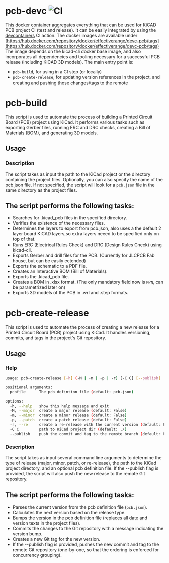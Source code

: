 # pcb-devc ![CI](https://github.com/GlobalScope-HUN/pcb-devc/actions/workflows/release.yml/badge.svg)

This docker container aggregates everything that can be used for KiCAD PCB project CI (test and release). It can be easily integrated by using the [devcontainers](https://github.com/devcontainers/ci) CI action.
The docker images are available under [https://hub.docker.com/repository/docker/effectiverange/devc-pcb/tags](https://hub.docker.com/repository/docker/effectiverange/devc-pcb/tags)
The image depends on the kicad-cli docker base image, and also incorporates all dependencies and tooling necessary for a successful PCB release (including KiCAD 3D models).
The main entry point is:
- `pcb-build`, for using in a CI step (or locally)
- `pcb-create-release`, for updating version references in the project, and creating and pushing those changes/tags to the remote

# pcb-build 
This script is used to automate the process of building a Printed Circuit Board (PCB) project using KiCad. It performs various tasks such as exporting Gerber files, running ERC and DRC checks, creating a Bill of Materials (BOM), and generating 3D models.

## Usage
### Description
The script takes as input the path to the KiCad project or the directory containing the project files. Optionally, you can also specify the name of the pcb.json file. If not specified, the script will look for a `pcb.json` file in the same directory as the project files.

## The script performs the following tasks:

 - Searches for .kicad_pcb files in the specified directory.
 - Verifies the existence of the necessary files.
 - Determines the layers to export from pcb.json, also uses a the default 2 layer board KiCAD layers,so extra layers neeed to be specified only on top of that.
 - Runs ERC (Electrical Rules Check) and DRC (Design Rules Check) using kicad-cli.
 - Exports Gerber and drill files for the PCB. (Currently for JLCPCB Fab house, but can be easily ectended)
 - Exports the schematic to a PDF file.
 - Creates an Interactive BOM (Bill of Materials).
 - Exports the .kicad_pcb file.
 - Creates a BOM in .xlsx format. (The only mandatory field now is `MPN`, can be parametrized later on)
 - Exports 3D models of the PCB in .wrl and .step formats.


# pcb-create-release
This script is used to automate the process of creating a new release for a Printed Circuit Board (PCB) project using KiCad. It handles versioning, commits, and tags in the project's Git repository.

## Usage
### Help
```bash
usage: pcb-create-release [-h] (-M | -m | -p | -r) [-C C] [--publish] [pcbfile]

positional arguments:
  pcbfile      The pcb defintion file (default: pcb.json)

options:
  -h, --help   show this help message and exit
  -M, --major  create a major release (default: False)
  -m, --minor  create a minor release (default: False)
  -p, --patch  create a patch release (default: False)
  -r, --re     create a re-release with the current version (default: False)
  -C C         path to KiCad project dir (default: ./)
  --publish    push the commit and tag to the remote branch (default: False)
```

### Description
The script takes as input several command line arguments to determine the type of release (major, minor, patch, or re-release), the path to the KiCad project directory, and an optional pcb definition file. If the --publish flag is provided, the script will also push the new release to the remote Git repository.

## The script performs the following tasks:

- Parses the current version from the pcb definition file (`pcb.json`).
- Calculates the next version based on the release type.
- Bumps the version in the pcb definition file (replaces all date and version texts in the project files).
- Commits the changes to the Git repository with a message indicating the version bump.
- Creates a new Git tag for the new version.
- If the --publish flag is provided, pushes the new commit and tag to the remote Git repository (one-by-one, so that the ordering is enforced for concurrency grouping).